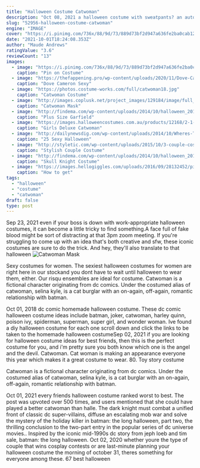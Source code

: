 ```yaml
---
title: "Halloween Costume Catwoman"
description: "Oct 08, 2021 a halloween costume with sweatpants? an automatic yes. Vampire. Considering the main part of this comfy costume is a cape, you can wear whatever you think is most comfortable underneath.  Catwoman. A black tee and jeans is already one of our go-to looks, so this costume"
slug: "52956-halloween-costume-catwoman"
engine: "IMAGE"
cover: "https://i.pinimg.com/736x/88/9d/73/889d73bf2d947a636fe2ba0cab12e84b.jpg"
date: "2021-10-01T18:24:08.353Z"
author: "Maude Andrews"
ratingValue: "3.6"
reviewCount: "13"
images:
  - image: "https://i.pinimg.com/736x/88/9d/73/889d73bf2d947a636fe2ba0cab12e84b.jpg"
    caption: "Pin on Costume"
  - image: "https://thefappening.pro/wp-content/uploads/2020/11/Dove-Cameron-Sexy-Catwoman-TheFappeningPro-3.jpg"
    caption: "Dove Cameron Sexy"
  - image: "https://photos.costume-works.com/full/catwoman18.jpg"
    caption: "Catwoman Costume"
  - image: "http://images.coplusk.net/project_images/129184/image/full_catwomanmask.jpg"
    caption: "Catwoman Mask"
  - image: "http://findema.com/wp-content/uploads/2014/10/halloween_20142339.jpg"
    caption: "Plus Size Garfield"
  - image: "https://images.halloweencostumes.com.au/products/12168/2-1-82605/girls-deluxe-catwoman-costume.jpg"
    caption: "Girls Deluxe Catwoman"
  - image: "http://dailynewsdig.com/wp-content/uploads/2014/10/Wheres-The-Fire-Costume.jpg"
    caption: "25 Sexy Halloween"
  - image: "http://styletic.com/wp-content/uploads/2015/10/3-couple-costume-ideas.jpg"
    caption: "Stylish Couple Costume"
  - image: "http://findema.com/wp-content/uploads/2014/10/halloween_20145035.jpg"
    caption: "Skull Knight Costume"
  - image: "https://images.hellogiggles.com/uploads/2016/09/28132452/picture-of-ross-halloween-costume-photo.jpg"
    caption: "How to get"
tags:
  - "halloween"
  - "costume"
  - "catwoman"
draft: false
type: post
---
```


Sep 23, 2021 even if your boss is down with work-appropriate halloween costumes, it can become a little tricky to find something.A face full of fake blood might be sort of distracting at that 3pm zoom meeting. If you're struggling to come up with an idea that's both creative and sfw, these iconic costumes are sure to do the trick. And hey, they'll also translate to that halloween
![Catwoman Mask](http://images.coplusk.net/project_images/129184/image/full_catwomanmask.jpg "Catwoman Mask")

Sexy costumes for women. The sexiest halloween costumes for women are right here in our stockand you dont have to wait until halloween to wear them, either. Our risqu ensembles are ideal for costume. Catwoman is a fictional character originating from dc comics. Under the costumed alias of catwoman, selina kyle, is a cat burglar with an on-again, off-again, romantic relationship with batman.
<!--inArticleAds-->

<!--galleryOne-->

Oct 01, 2018 dc comic homemade halloween costume. These dc comic halloween costume ideas include batman, joker, catwoman, harley quinn, poison ivy, spiderman, superman, super girl, and wonder woman. Ive found a diy halloween costume for each one scroll down and click the links to be taken to the homemade halloween costumeSep 02, 2021 if you are looking for halloween costume ideas for best friends, then this is the perfect costume for you, and i'm pretty sure you both know which one is the angel and the devil.   Catwoman. Cat woman is making an appearance everyone this year which makes it a great costume to wear. 80. Toy story costume
<!--inArticleAds-->

<!--galleryTwo-->

Catwoman is a fictional character originating from dc comics. Under the costumed alias of catwoman, selina kyle, is a cat burglar with an on-again, off-again, romantic relationship with batman.
<!--galleryThree-->

Oct 01, 2021 every friends halloween costume ranked worst to best.  The post was upvoted over 500 times, and users mentioned that she could have played a better catwoman than halle. The dark knight must combat a unified front of classic dc super-villains, diffuse an escalating mob war and solve the mystery of the holiday killer in batman: the long halloween, part two, the thrilling conclusion to the two-part entry in the popular series of dc universe movies.. Inspired by the iconic mid-1990s dc story from jeph loeb and tim sale, batman: the long halloween. Oct 02, 2020 whether youre the type of couple that wins cosplay contests or are last-minute planning your halloween costume the morning of october 31, theres something for everyone among these. 67 best halloween